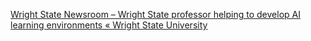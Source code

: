 [Wright State Newsroom – Wright State professor helping to develop AI learning environments « Wright State University](https://qi.tc/qi/113787)